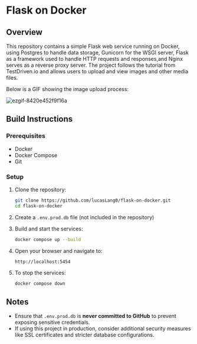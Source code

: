 # Flask on Docker

## Overview

This repository contains a simple Flask web service running on Docker, using Postgres to handle data storage, Gunicorn for the WSGI server, Flask as a framework used to handle HTTP requests and responses,and Nginx serves as a reverse proxy server. The project follows the tutorial from TestDriven.io and allows users to upload and view images and other media files.

Below is a GIF showing the image upload process:

![ezgif-8420e452f9f16a](https://github.com/user-attachments/assets/2c10eda0-f363-4808-a488-4918b5769856)

## Build Instructions

### Prerequisites

- Docker
- Docker Compose
- Git

### Setup

1. Clone the repository:

   ```bash
   git clone https://github.com/lucasLang0/flask-on-docker.git
   cd flask-on-docker
   ```

2. Create a `.env.prod.db` file (not included in the repository)

3. Build and start the services:

   ```bash
   docker compose up --build
   ```

4. Open your browser and navigate to:

   ```
   http://localhost:5454
   ```

5. To stop the services:

   ```bash
   docker compose down
   ```

## Notes

- Ensure that `.env.prod.db` is **never committed to GitHub** to prevent exposing sensitive credentials.
- If using this project in production, consider additional security measures like SSL certificates and stricter database configurations.
